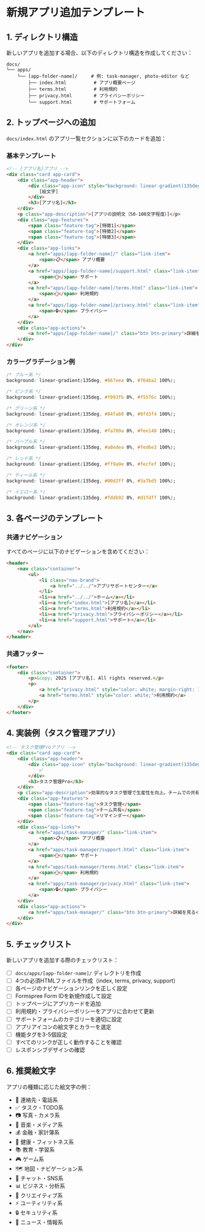 # 新規アプリ追加テンプレート

## 1. ディレクトリ構造

新しいアプリを追加する場合、以下のディレクトリ構造を作成してください：

```
docs/
└── apps/
    └── [app-folder-name]/     # 例: task-manager, photo-editor など
        ├── index.html          # アプリ概要ページ
        ├── terms.html          # 利用規約
        ├── privacy.html        # プライバシーポリシー
        └── support.html        # サポートフォーム
```

## 2. トップページへの追加

`docs/index.html` のアプリ一覧セクションに以下のカードを追加：

### 基本テンプレート

```html
<!-- [アプリ名]アプリ -->
<div class="card app-card">
    <div class="app-header">
        <div class="app-icon" style="background: linear-gradient(135deg, #[色1] 0%, #[色2] 100%);">
            [絵文字]
        </div>
        <h3>[アプリ名]</h3>
    </div>
    <p class="app-description">[アプリの説明文（50-100文字程度）]</p>
    <div class="app-features">
        <span class="feature-tag">[特徴1]</span>
        <span class="feature-tag">[特徴2]</span>
        <span class="feature-tag">[特徴3]</span>
    </div>
    <div class="app-links">
        <a href="apps/[app-folder-name]/" class="link-item">
            <span>📋</span> アプリ概要
        </a>
        <a href="apps/[app-folder-name]/support.html" class="link-item">
            <span>💬</span> サポート
        </a>
        <a href="apps/[app-folder-name]/terms.html" class="link-item">
            <span>📜</span> 利用規約
        </a>
        <a href="apps/[app-folder-name]/privacy.html" class="link-item">
            <span>🔒</span> プライバシー
        </a>
    </div>
    <div class="app-actions">
        <a href="apps/[app-folder-name]/" class="btn btn-primary">詳細を見る</a>
    </div>
</div>
```

### カラーグラデーション例

```css
/* ブルー系 */
background: linear-gradient(135deg, #667eea 0%, #764ba2 100%);

/* ピンク系 */
background: linear-gradient(135deg, #f093fb 0%, #f5576c 100%);

/* グリーン系 */
background: linear-gradient(135deg, #84fab0 0%, #8fd3f4 100%);

/* オレンジ系 */
background: linear-gradient(135deg, #fa709a 0%, #fee140 100%);

/* パープル系 */
background: linear-gradient(135deg, #a8edea 0%, #fed6e3 100%);

/* レッド系 */
background: linear-gradient(135deg, #ff9a9e 0%, #fecfef 100%);

/* ティール系 */
background: linear-gradient(135deg, #00d2ff 0%, #3a7bd5 100%);

/* イエロー系 */
background: linear-gradient(135deg, #fddb92 0%, #d1fdff 100%);
```

## 3. 各ページのテンプレート

### 共通ナビゲーション

すべてのページに以下のナビゲーションを含めてください：

```html
<header>
    <nav class="container">
        <ul>
            <li class="nav-brand">
                <a href="../../">アプリサポートセンター</a>
            </li>
            <li><a href="../../">ホーム</a></li>
            <li><a href="index.html">[アプリ名]</a></li>
            <li><a href="terms.html">利用規約</a></li>
            <li><a href="privacy.html">プライバシーポリシー</a></li>
            <li><a href="support.html">サポート</a></li>
        </ul>
    </nav>
</header>
```

### 共通フッター

```html
<footer>
    <div class="container">
        <p>&copy; 2025 [アプリ名]. All rights reserved.</p>
        <p>
            <a href="privacy.html" style="color: white; margin-right: 1rem;">プライバシーポリシー</a>
            <a href="terms.html" style="color: white;">利用規約</a>
        </p>
    </div>
</footer>
```

## 4. 実装例（タスク管理アプリ）

```html
<!-- タスク管理Proアプリ -->
<div class="card app-card">
    <div class="app-header">
        <div class="app-icon" style="background: linear-gradient(135deg, #f093fb 0%, #f5576c 100%);">
            ✅
        </div>
        <h3>タスク管理Pro</h3>
    </div>
    <p class="app-description">効率的なタスク管理で生産性を向上。チームでの共有も簡単です。</p>
    <div class="app-features">
        <span class="feature-tag">タスク管理</span>
        <span class="feature-tag">チーム共有</span>
        <span class="feature-tag">リマインダー</span>
    </div>
    <div class="app-links">
        <a href="apps/task-manager/" class="link-item">
            <span>📋</span> アプリ概要
        </a>
        <a href="apps/task-manager/support.html" class="link-item">
            <span>💬</span> サポート
        </a>
        <a href="apps/task-manager/terms.html" class="link-item">
            <span>📜</span> 利用規約
        </a>
        <a href="apps/task-manager/privacy.html" class="link-item">
            <span>🔒</span> プライバシー
        </a>
    </div>
    <div class="app-actions">
        <a href="apps/task-manager/" class="btn btn-primary">詳細を見る</a>
    </div>
</div>
```

## 5. チェックリスト

新しいアプリを追加する際のチェックリスト：

- [ ] `docs/apps/[app-folder-name]/` ディレクトリを作成
- [ ] 4つの必須HTMLファイルを作成（index, terms, privacy, support）
- [ ] 各ページのナビゲーションリンクを正しく設定
- [ ] Formspree Form IDを新規作成して設定
- [ ] トップページにアプリカードを追加
- [ ] 利用規約・プライバシーポリシーをアプリに合わせて更新
- [ ] サポートフォームのカテゴリーを適切に設定
- [ ] アプリアイコンの絵文字とカラーを選定
- [ ] 機能タグを3-5個設定
- [ ] すべてのリンクが正しく動作することを確認
- [ ] レスポンシブデザインの確認

## 6. 推奨絵文字

アプリの種類に応じた絵文字の例：

- 📱 連絡先・電話系
- ✅ タスク・TODO系
- 📷 写真・カメラ系
- 🎵 音楽・メディア系
- 💰 金融・家計簿系
- 🏃 健康・フィットネス系
- 📚 教育・学習系
- 🎮 ゲーム系
- 🗺️ 地図・ナビゲーション系
- 💬 チャット・SNS系
- 📊 ビジネス・分析系
- 🎨 クリエイティブ系
- ⚡ ユーティリティ系
- 🔒 セキュリティ系
- 📰 ニュース・情報系